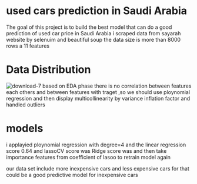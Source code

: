 # used cars prediction in Saudi Arabia
The goal of this project is to build the best model that can do a good prediction of used car price in Saudi Arabia 
i scraped data from sayarah website by selenuim and beautiful soup 
the data size is more than 8000 rows a 11 features 

# Data Distribution 
![download-7](https://user-images.githubusercontent.com/78117752/146582673-a0331d2e-8961-4e01-a652-99181d513b2b.png)
based on EDA phase there is no correlation between features each others and between features with traget ,so we should use ploynomial regression 
and then display multicollinearity  by variance inflation factor and handled outliers 

# models 
i applayied ploynomial regression with degree=4 and the linear regression score 0.64 and lassoCV score was      Ridge score was 
and then take importance features from coefficient of lasoo to retrain model again 

our data set include more inexpensive cars and less expensive cars for that could be a good predictive model for inexpensive cars 


